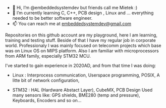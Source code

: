 - 👋 Hi, I’m @embeddedsystemdev but friends call me Mietek :)
- 🌱 I’m currently learning C, C++, PCB design , Linux and ... everything needed to be better software engineer.
- 📫 You can reach me at embeddedsystemdev@gmail.com

Repositories on this github account are my playground, here I am learning, training and testing stuff. Beside of that I have my regular job in corporate world. Professionaly I was mainly focused on telecomm projects which base was on Linux OS on MIPS platform. Also I am familiar with microprocessors from ARM family, especially STM32 MCU.

I've started to gain experience in 2020AD, and from that time I was doing:

- Linux :
    Interprocess communication,
    Userspace programming,
    POSIX, A litte bit of network configuration, 

- STM32 :
    HAL (Hardware Abstact Layer),
    CubeMX,
    PCB Design
    Used many sensors like: GPS shields, BME280 (temp and pressure), Keyboards, Encoders and so on...


<!---
embeddedsystemdev/embeddedsystemdev is a ✨ special ✨ repository because its `README.md` (this file) appears on your GitHub profile.
You can click the Preview link to take a look at your changes.
--->
